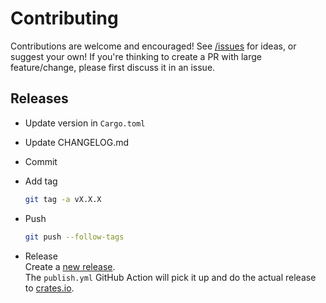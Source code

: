 # Contributing

Contributions are welcome and encouraged! See [/issues][issues] for ideas, or suggest your own!
If you're thinking to create a PR with large feature/change, please first discuss it in an issue.

## Releases

- Update version in `Cargo.toml`
- Update CHANGELOG.md
- Commit
- Add tag

  ```bash
  git tag -a vX.X.X
  ```

- Push

  ```bash
  git push --follow-tags
  ```

- Release\
  Create a [new release][releases]. \
  The `publish.yml` GitHub Action will pick it up and do the actual release to [crates.io][crates_io].

[issues]: https://github.com/mihai-dinculescu/tapo/issues
[releases]: https://github.com/mihai-dinculescu/tapo/releases
[crates_io]: https://crates.io
